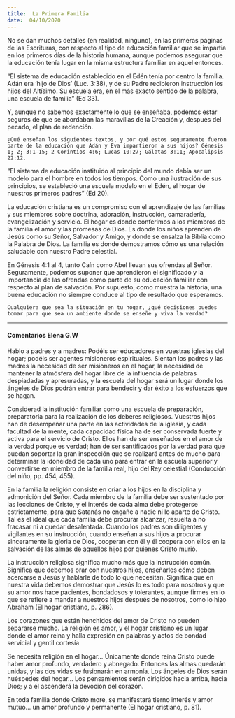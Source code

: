 ```yaml
---
title:  La Primera Familia
date:  04/10/2020
---
```


No se dan muchos detalles (en realidad, ninguno), en las primeras páginas de las Escrituras, con respecto al tipo de educación familiar que se impartía en los primeros días de la historia humana, aunque podemos asegurar que la educación tenía lugar en la misma estructura familiar en aquel entonces.

“El sistema de educación establecido en el Edén tenía por centro la familia. Adán era ‘hijo de Dios’ (Luc. 3:38), y de su Padre recibieron instrucción los hijos del Altísimo. Su escuela era, en el más exacto sentido de la palabra, una escuela de familia” (Ed 33).

Y, aunque no sabemos exactamente lo que se enseñaba, podemos estar seguros de que se abordaban las maravillas de la Creación y, después del pecado, el plan de redención.

`¿Qué enseñan los siguientes textos, y por qué estos seguramente fueron parte de la educación que Adán y Eva impartieron a sus hijos? Génesis 1; 2; 3:1–15; 2 Corintios 4:6; Lucas 10:27; Gálatas 3:11; Apocalipsis 22:12.`

“El sistema de educación instituido al principio del mundo debía ser un modelo para el hombre en todos los tiempos. Como una ilustración de sus principios, se estableció una escuela modelo en el Edén, el hogar de nuestros primeros padres” (Ed 20).

La educación cristiana es un compromiso con el aprendizaje de las familias y sus miembros sobre doctrina, adoración, instrucción, camaradería, evangelización y servicio. El hogar es donde conferimos a los miembros de la familia el amor y las promesas de Dios. Es donde los niños aprenden de Jesús como su Señor, Salvador y Amigo, y donde se ensalza la Biblia como la Palabra de Dios. La familia es donde demostramos cómo es una relación saludable con nuestro Padre celestial.

En Génesis 4:1 al 4, tanto Caín como Abel llevan sus ofrendas al Señor. Seguramente, podemos suponer que aprendieron el significado y la importancia de las ofrendas como parte de su educación familiar con respecto al plan de salvación. Por supuesto, como muestra la historia, una buena educación no siempre conduce al tipo de resultado que esperamos.

`Cualquiera que sea la situación en tu hogar, ¿qué decisiones puedes tomar para que sea un ambiente donde se enseñe y viva la verdad?`

---

#### Comentarios Elena G.W

Hablo a padres y a madres: Podéis ser educadores en vuestras iglesias del hogar; podéis ser agentes misioneros espirituales. Sientan los padres y las madres la necesidad de ser misioneros en el hogar, la necesidad de mantener la atmósfera del hogar libre de la influencia de palabras despiadadas y apresuradas, y la escuela del hogar será un lugar donde los ángeles de Dios podrán entrar para bendecir y dar éxito a los esfuerzos que se hagan.

Considerad la institución familiar como una escuela de preparación, preparatoria para la realización de los deberes religiosos. Vuestros hijos han de desempeñar una parte en las actividades de la iglesia, y cada facultad de la mente, cada capacidad físíca ha de ser conservada fuerte y activa para el servicio de Cristo. Ellos han de ser enseñados en el amor de la verdad porque es verdad; han de ser santificados por la verdad para que puedan soportar la gran inspección que se realizará antes de mucho para determinar la idoneidad de cada uno para entrar en la escuela superior y convertirse en miembro de la familia real, hijo del Rey celestial (Conducción del niño, pp. 454, 455).

En la familia la religión consiste en criar a los hijos en la disciplina y admonición del Señor. Cada miembro de la familia debe ser sustentado por las lecciones de Cristo, y el interés de cada alma debe protegerse estrictamente, para que Satanás no engañe a nadie ni lo aparte de Cristo. Tal es el ideal que cada familia debe procurar alcanzar, resuelta a no fracasar ni a quedar desalentada. Cuando los padres son diligentes y vigilantes en su instrucción, cuando enseñan a sus hijos a procurar sinceramente la gloria de Dios, cooperan con él y él coopera con ellos en la salvación de las almas de aquellos hijos por quienes Cristo murió.

La instrucción religiosa significa mucho más que la instrucción común. Significa que debemos orar con nuestros hijos, enseñarles cómo deben acercarse a Jesús y hablarle de todo lo que necesitan. Significa que en nuestra vida debemos demostrar que Jesús lo es todo para nosotros y que su amor nos hace pacientes, bondadosos y tolerantes, aunque firmes en lo que se refiere a mandar a nuestros hijos después de nosotros, como lo hizo Abraham (El hogar cristiano, p. 286).

Los corazones que están henchidos del amor de Cristo no pueden separarse mucho. La religión es amor, y el hogar cristiano es un lugar donde el amor reina y halla expresión en palabras y actos de bondad servicial y gentil cortesía

Se necesita religión en el hogar… Únicamente donde reina Cristo puede haber amor profundo, verdadero y abnegado. Entonces las almas quedarán unidas, y las dos vidas se fusionarán en armonía. Los ángeles de Dios serán huéspedes del hogar… Los pensamientos serán dirigidos hacia arriba, hacia Dios; y a él ascenderá la devoción del corazón.

En toda familia donde Cristo more, se manifestará tierno interés y amor mutuo… un amor profundo y permanente (El hogar cristiano, p. 81).